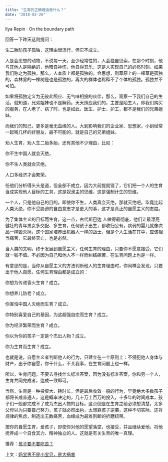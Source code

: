 ```yaml
---
title: "生育的正确理由是什么？"
date: "2018-02-26"
---
```


Ilya Repin · On the boundary path

回答一下昨天这则提问：

生二胎防孩子孤独，这理由很流行，但它不成立。

人是会思想的动物，不说每一天，至少经常性的，人会独自思索，在那个时刻，他与其他人是隔绝的，他暗自神伤，他自得其乐，这是人实现自己的必然时刻，如果我们称之为孤独，那么，人本质上都是孤独的。会思想，则草原上的一棵草是孤独的，森林里的一棵树是也是孤独的，再大的群体也稀释不了个体的孤独。孤独并不可怕。

如果将孤独定义为无彼此照应、无气味相投的伙伴，那么，观察一下我们自己的生活，就知道，兄弟姐妹也不是解药。天天照应我们的，主要是陌生人，即我们购买的服务，在人老了、病了时，也是如此，医生、护士、护工，都不是我们的兄弟姐妹。

而我们的知己，更多是毫无血缘的人。大到影响我们的企业家、思想家，小到经常一起喝几杯的好朋友，最不可能的，就是自己的兄弟姐妹。

劝人生育，劝人生二胎多胎，还有其他不少理由，比如：

你不生中国人就会灭绝。

你不生人类就会灭绝。

人口多经济才会繁荣。

任他们分析得头头是道，但全部不成立，因为大前提就错了，它们把一个人的生育当成实现他人目标的工具，这是奴隶主的思维，这是强制计生的思维。

一个人，只是他自己的目的。即使你不生，人类真会灭绝，那就灭绝吧。毕竟比起人类灭绝，你不受胁迫的自由意志才是更大的事，这才是真正的自愿主义的态度。

为了集体主义的目标而生育，这一点，古代斯巴达 人做得最彻底，他们让最漂亮健壮的青年男女多交配、多生育，任何孩子出生，都收归公有，病弱的婴儿就像次品一样毁灭掉。这个国家培养出机器人一样的战士，但是个人生活在其中，应该相当痛苦，它最终灭亡，也是必然。

当人类的文明，终于发展到自愿主义，任何生育的理由，只要你不愿意接受，它们就一钱不值。不必因为自己和他人不一样而纠结痛苦，在生育问题上也是一样。

有意思的是，当你从自愿主义的方法判断他人的生育理由时，你同样会发现，只要出于他人自愿，任何生育理由都是成立的：

你想为传递香火生育？成立。

你想养儿防老？成立。

你害怕中国人灭绝而生育？成立。

你特别喜爱自己的基因，为这超强自恋而生育？成立。

你为经济繁荣而生育？成立。

你以为你的孩子一定是个杰出人物？成立。

你为生育而生育？成立。

也就是说，自愿主义者判断他人的行为，只建立在一个原则上：不侵犯他人身体与财产，出于你自愿，你干什么，不关我事，在生育问题上也一样。

所以，生育问题，不要去寻找什么标准答案，因为没有标准答案，你和另一个人，生育共同完成者，达成一致即可。

当然，生育是一种投资大、耗时长，但是最后收效一般的行为，毕竟绝大多数孩子都将长成普通人，这是概率决定的，几十万上百万的投入，十多年的时间成本，孩子们一般都完成不了成为杰出人物的目标。这点倒是在生育之前必须想清楚，太多父母以为只要自己努力，孩子就必然出色，太想靠孩子逆袭，这种不切实际、违背规律的焦虑，制造出无数痛苦，血缘成为最难割断的折磨纽带。

按你的自愿生育，爱孩子，即使你对他的愿望落空，也接受，并且继续爱他，将他抚养成一个自食其力、精神独立的人。这就是有关生育的唯一真理。

推荐：[孩子要不要吃苦？](http://mp.weixin.qq.com/s?__biz=MjM5NDU0Mjk2MQ==&mid=2651623561&idx=1&sn=53bb4dd4571decab3882bb8204f53419&chksm=bd7e14978a099d8100cf921a30a9babf55e64e302c5362cf3ee8bd1977717eadea5131d0068a&scene=21#wechat_redirect)

上文：[妈宝男不是小宝贝，是大祸害](http://mp.weixin.qq.com/s?__biz=MjM5NDU0Mjk2MQ==&mid=2651625822&idx=1&sn=80863866f120f02dfa8ef31b165320c1&chksm=bd7e1d408a099456faad018ef914e937b7fb01182efec0d616c6c921b5cf7443875ee2ecc487&scene=21#wechat_redirect)
